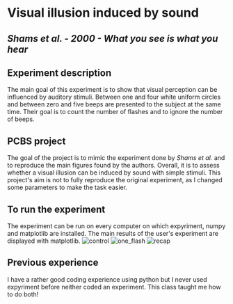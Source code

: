 # Visual illusion induced by sound

## *Shams et al. - 2000 - What you see is what you hear*

## Experiment description
The main goal of this experiment is to show that visual perception can be influenced by auditory stimuli. Between one and four white uniform circles and between zero and five beeps are presented to the subject at the same time. Their goal is to count the number of flashes and to ignore the number of beeps.

## PCBS project

The goal of the project is to mimic the experiment done by *Shams et al.* and to reproduce the main figures found by the authors. Overall, it is to assess whether a visual illusion can be induced by sound with simple stimuli. This project's aim is not to fully reproduce the original experiment, as I changed some parameters to make the task easier.

## To run the experiment

The experiment can be run on every computer on which expyriment, numpy and matplotlib are installed. The main results of the user's experiment are displayed with matplotlib.
![control](https://user-images.githubusercontent.com/81678087/118058233-04ab5f80-b38e-11eb-99b5-7b2404909f27.png)
![one_flash](https://user-images.githubusercontent.com/81678087/118058235-0543f600-b38e-11eb-91b1-b09f2a1fdfbb.png)
![recap](https://user-images.githubusercontent.com/81678087/118058236-05dc8c80-b38e-11eb-8278-29060b132802.png)

## Previous experience

I have a rather good coding experience using python but I never used expyriment before neither coded an experiment.
This class taught me how to do both!


